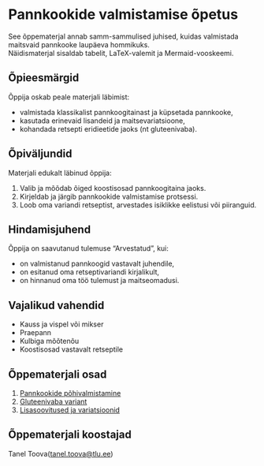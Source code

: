 # Pannkookide valmistamise õpetus

See õppematerjal annab samm-sammulised juhised, kuidas valmistada maitsvaid pannkooke laupäeva hommikuks.  
Näidismaterjal sisaldab tabelit, LaTeX-valemit ja Mermaid-vooskeemi.

## Õpieesmärgid

Õppija oskab peale materjali läbimist:
- valmistada klassikalist pannkoogitainast ja küpsetada pannkooke,
- kasutada erinevaid lisandeid ja maitsevariatsioone,
- kohandada retsepti eridieetide jaoks (nt gluteenivaba).

## Õpiväljundid

Materjali edukalt läbinud õppija:
1. Valib ja mõõdab õiged koostisosad pannkoogitaina jaoks.
2. Kirjeldab ja järgib pannkookide valmistamise protsessi.
3. Loob oma variandi retseptist, arvestades isiklikke eelistusi või piiranguid.

## Hindamisjuhend

Õppija on saavutanud tulemuse “Arvestatud”, kui:
- on valmistanud pannkoogid vastavalt juhendile,
- on esitanud oma retseptivariandi kirjalikult,
- on hinnanud oma töö tulemust ja maitseomadusi.

## Vajalikud vahendid

- Kauss ja vispel või mikser
- Praepann
- Kulbiga mõõtenõu
- Koostisosad vastavalt retseptile

## Õppematerjali osad

1. [Pannkookide põhivalmistamine](materjalid/1_osa.md)
2. [Gluteenivaba variant](materjalid/2_osa.md)
3. [Lisasoovitused ja variatsioonid](materjalid/3_osa.md)

## Õppematerjali koostajad

Tanel Toova(tanel.toova@tlu.ee)
